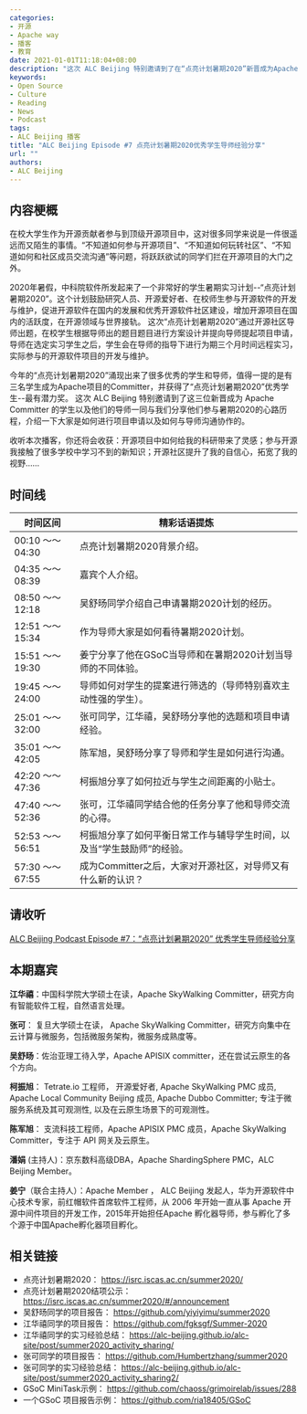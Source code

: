 ```yaml
---
categories:
- 开源
- Apache way
- 播客
- 教育
date: 2021-01-01T11:18:04+08:00
description: "这次 ALC Beijing 特别邀请到了在“点亮计划暑期2020”新晋成为Apache Committer的学生以及他们的导师一同与我们分享他们参与暑期2020的心路历程。"
keywords:
- Open Source
- Culture
- Reading
- News
- Podcast
tags:
- ALC Beijing 播客
title: "ALC Beijing Episode #7 点亮计划暑期2020优秀学生导师经验分享"
url: ""
authors:
- ALC Beijing
---
```



## 内容梗概

在校大学生作为开源贡献者参与到顶级开源项目中，这对很多同学来说是一件很遥远而又陌生的事情。“不知道如何参与开源项目”、“不知道如何玩转社区”、“不知道如何和社区成员交流沟通”等问题，将跃跃欲试的同学们拦在开源项目的大门之外。

2020年暑假，中科院软件所发起来了一个非常好的学生暑期实习计划--“点亮计划暑期2020”。这个计划鼓励研究人员、开源爱好者、在校师生参与开源软件的开发与维护，促进开源软件在国内的发展和优秀开源软件社区建设，增加开源项目在国内的活跃度，在开源领域与世界接轨。 这次“点亮计划暑期2020”通过开源社区导师出题，在校学生根据导师出的题目题目进行方案设计并提向导师提起项目申请，导师在选定实习学生之后，学生会在导师的指导下进行为期三个月时间远程实习，实际参与的开源软件项目的开发与维护。

今年的“点亮计划暑期2020”涌现出来了很多优秀的学生和导师，值得一提的是有三名学生成为Apache项目的Committer，并获得了“点亮计划暑期2020”优秀学生--最有潜力奖。 这次 ALC Beijing 特别邀请到了这三位新晋成为 Apache Committer 的学生以及他们的导师一同与我们分享他们参与暑期2020的心路历程，介绍一下大家是如何进行项目申请以及如何与导师沟通协作的。

收听本次播客，你还将会收获：开源项目中如何给我的科研带来了灵感；参与开源我接触了很多学校中学习不到的新知识；开源社区提升了我的自信心，拓宽了我的视野……


## 时间线

| 时间区间         | 精彩话语提炼                                                 |
| ---------------- | ------------------------------------------------------------ |
| 00:10 ～～ 04:30 |  点亮计划暑期2020背景介绍。                                       |
| 04:35 ～～ 08:39  | 嘉宾个人介绍。                                          |
| 08:50 ～～ 12:18  | 吴舒旸同学介绍自己申请暑期2020计划的经历。                        |
| 12:51 ～～ 15:34  | 作为导师大家是如何看待暑期2020计划。                                     |
| 15:51 ～～ 19:30  | 姜宁分享了他在GSoC当导师和在暑期2020计划当导师的不同体验。                 |
| 19:45 ～～ 24:00  | 导师如何对学生的提案进行筛选的（导师特别喜欢主动性强的学生）。 |
| 25:01 ～～ 32:00  | 张可同学，江华禧，吴舒旸分享他的选题和项目申请经验。 |
| 35:01 ～～ 42:05  | 陈军旭，吴舒旸分享了导师和学生是如何进行沟通。 |
| 42:20 ～～ 47:36  | 柯振旭分享了如何拉近与学生之间距离的小贴士。  |
| 47:40 ～～ 52:36  | 张可，江华禧同学结合他的任务分享了他和导师交流的心得。                               |
| 52:53 ～～ 56:51  | 柯振旭分享了如何平衡日常工作与辅导学生时间，以及当“学生鼓励师”的经验。                      |
| 57:30 ～～ 67:55  | 成为Committer之后，大家对开源社区，对导师又有什么新的认识？                         |

## 请收听

[ALC Beijing Podcast Episode #7：“点亮计划暑期2020” 优秀学生导师经验分享](https://www.ximalaya.com/keji/37853515/370806391)

## 本期嘉宾

**江华禧**：中国科学院大学硕士在读，Apache SkyWalking Committer，研究方向有智能软件工程，自然语言处理。

**张可**： 复旦大学硕士在读， Apache SkyWalking Committer，研究方向集中在云计算与微服务，包括微服务架构，微服务成熟度等。

**吴舒旸**：佐治亚理工待入学，Apache APISIX committer，还在尝试云原生的各个方向。

**柯振旭**： Tetrate.io 工程师， 开源爱好者, Apache SkyWalking PMC 成员, Apache Local Community Beijing 成员, Apache Dubbo Committer; 专注于微服务系统及其可观测性, 以及在云原生场景下的可观测性。

**陈军旭**： 支流科技工程师，Apache APISIX PMC 成员，Apache SkyWalking Committer，专注于 API 网关及云原生。

**潘娟** (主持人)：京东数科高级DBA，Apache ShardingSphere PMC，ALC Beijing Member。

**姜宁**（联合主持人）：Apache Member ， ALC Beijing 发起人，华为开源软件中心技术专家，前红帽软件首席软件工程师，从 2006 年开始一直从事 Apache 开源中间件项目的开发工作，2015年开始担任Apache 孵化器导师，参与孵化了多个源于中国Apache孵化器项目孵化。


## 相关链接

* 点亮计划暑期2020： https://isrc.iscas.ac.cn/summer2020/
* 点亮计划暑期2020结项公示： https://isrc.iscas.ac.cn/summer2020/#/announcement
* 吴舒旸同学的项目报告： https://github.com/yiyiyimu/summer2020
* 江华禧同学的项目报告： https://github.com/fgksgf/Summer-2020
* 江华禧同学的实习经验总结： https://alc-beijing.github.io/alc-site/post/summer2020_activity_sharing/
* 张可同学的项目报告： https://github.com/Humbertzhang/summer2020
* 张可同学的实习经验总结： https://alc-beijing.github.io/alc-site/post/summer2020_activity_sharing2/
* GSoC MiniTask示例： https://github.com/chaoss/grimoirelab/issues/288
* 一个GSoC 项目报告示例： https://github.com/ria18405/GSoC

